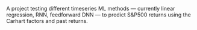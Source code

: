 A project testing different timeseries ML methods — currently linear regression, RNN, feedforward DNN — to predict S&P500 returns using the Carhart factors and past returns.
